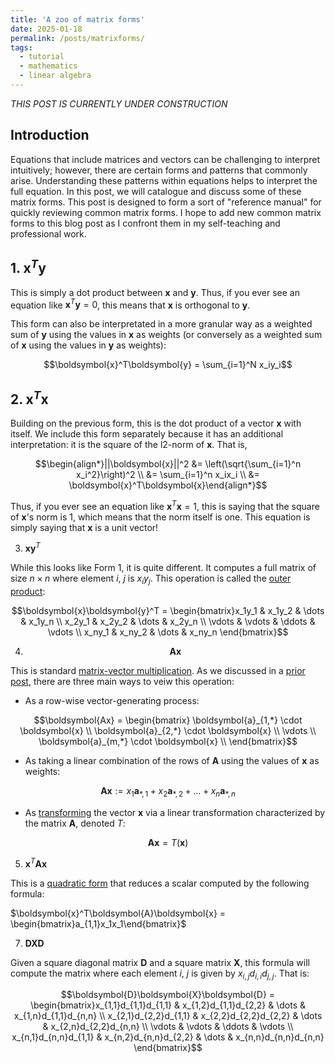 ```yaml
---
title: 'A zoo of matrix forms'
date: 2025-01-18
permalink: /posts/matrixforms/
tags:
  - tutorial
  - mathematics
  - linear algebra
---
```


_THIS POST IS CURRENTLY UNDER CONSTRUCTION_

Introduction
------------

Equations that include matrices and vectors can be challenging to interpret intuitively; however, there are certain forms and patterns that commonly arise. Understanding these patterns within equations helps to interpret the full equation. In this post, we will catalogue and discuss some of these matrix forms. This post is designed to form a sort of "reference manual" for quickly reviewing common matrix forms. I hope to add new common matrix forms to this blog post as I confront them in my self-teaching and professional work.

1\. $\boldsymbol{x}^T\boldsymbol{y}$
------------------------------------

This is simply a dot product between $\boldsymbol{x}$ and $\boldsymbol{y}$. Thus, if you ever see an equation like $\boldsymbol{x}^T\boldsymbol{y} = 0$, this means that $\boldsymbol{x}$ is orthogonal to $\boldsymbol{y}$. 

This form can also be interpretated in a more granular way as a weighted sum of $\boldsymbol{y}$ using the values in $\boldsymbol{x}$ as weights (or conversely as a weighted sum of $\boldsymbol{x}$ using the values in $\boldsymbol{y}$ as weights):

$$\boldsymbol{x}^T\boldsymbol{y} = \sum_{i=1}^N x_iy_i$$

2\. $\boldsymbol{x}^T\boldsymbol{x}$
------------------------------------

Building on the previous form, this is the dot product of a vector $\boldsymbol{x}$ with itself. We include this form separately because it has an additional interpretation: it is the square of the l2-norm of $\boldsymbol{x}$. That is,

$$\begin{align*}||\boldsymbol{x}||^2 &= \left(\sqrt{\sum_{i=1}^n x_i^2}\right)^2 \\ &= \sum_{i=1}^n x_ix_i \\ &= \boldsymbol{x}^T\boldsymbol{x}\end{align*}$$

Thus, if you ever see an equation like $\boldsymbol{x}^T\boldsymbol{x} = 1$, this is saying that the square of $\boldsymbol{x}$'s norm is 1, which means that the norm itself is one. This equation is simply saying that $\boldsymbol{x}$ is a unit vector!

3. $\boldsymbol{x}\boldsymbol{y}^T$

While this looks like Form 1, it is quite different. It computes a full matrix of size $n \times n$ where element $i$, $j$ is $x_iy_j$. This operation is called the [outer product](https://en.wikipedia.org/wiki/Outer_product):

$$\boldsymbol{x}\boldsymbol{y}^T = \begin{bmatrix}x_1y_1 & x_1y_2 & \dots & x_1y_n \\ x_2y_1 & x_2y_2 & \dots & x_2y_n \\ \vdots & \vdots & \ddots & \vdots \\ x_ny_1 & x_ny_2 & \dots & x_ny_n \end{bmatrix}$$

4. $$\boldsymbol{Ax}$$

This is standard [matrix-vector multiplication](https://mbernste.github.io/posts/matrix_vector_mult/). As we discussed in a [prior post](https://mbernste.github.io/posts/matrix_vector_mult/), there are three main ways to veiw this operation:

* As a row-wise vector-generating process:
  
$$\boldsymbol{Ax} = \begin{bmatrix} \boldsymbol{a}_{1,*} \cdot \boldsymbol{x} \\ \boldsymbol{a}_{2,*}  \cdot \boldsymbol{x} \\ \vdots \\ \boldsymbol{a}_{m,*}  \cdot \boldsymbol{x} \\ \end{bmatrix}$$

* As taking a linear combination of the rows of $\boldsymbol{A}$ using the values of $\boldsymbol{x}$ as weights:

$$\boldsymbol{A}\boldsymbol{x} := x_1\boldsymbol{a}_{*,1} + x_2\boldsymbol{a}_{*,2} + \dots +  x_n\boldsymbol{a}_{*,n}$$

* As [transforming](https://mbernste.github.io/posts/matrices_linear_transformations/)  the vector $\boldsymbol{x}$ via a linear transformation characterized by the matrix $\boldsymbol{A}$, denoted $T$:

$$\boldsymbol{Ax} = T(\boldsymbol{x})$$

5. $\boldsymbol{x}^T\boldsymbol{A}\boldsymbol{x}$

This is a [quadratic form](https://en.wikipedia.org/wiki/Quadratic_form) that reduces a scalar computed by the following formula:

$\boldsymbol{x}^T\boldsymbol{A}\boldsymbol{x} = \begin{bmatrix}a_{1,1}x_1x_1\end{bmatrix}$



7. $\boldsymbol{D}\boldsymbol{X}\boldsymbol{D}$

Given a square diagonal matrix $\boldsymbol{D}$ and a square matrix $\boldsymbol{X}$, this formula will compute the matrix where each element $i$, $j$ is given by $x_{i,j}d_{i,i}d_{j,j}$. That is:

$$\boldsymbol{D}\boldsymbol{X}\boldsymbol{D} = \begin{bmatrix}x_{1,1}d_{1,1}d_{1,1} & x_{1,2}d_{1,1}d_{2,2} & \dots  & x_{1,n}d_{1,1}d_{n,n} \\  x_{2,1}d_{2,2}d_{1,1} & x_{2,2}d_{2,2}d_{2,2} & \dots  & x_{2,n}d_{2,2}d_{n,n} \\ \vdots & \vdots & \ddots & \vdots \\  x_{n,1}d_{n,n}d_{1,1} & x_{n,2}d_{n,n}d_{2,2} & \dots  & x_{n,n}d_{n,n}d_{n,n} \end{bmatrix}$$

   


